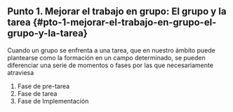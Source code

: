 ## Punto 1\. Mejorar el trabajo en grupo: El grupo y la tarea {#pto-1-mejorar-el-trabajo-en-grupo-el-grupo-y-la-tarea}

Cuando un grupo se enfrenta a una tarea, que en nuestro ámbito puede plantearse como la formación en un campo determinado, se pueden diferenciar una serie de momentos o fases por las que necesariamente atraviesa

1.  Fase de pre-tarea
2.  Fase de tarea
3.  Fase de Implementación




